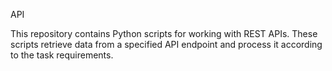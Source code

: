 API

This repository contains Python scripts for working with REST APIs. These scripts retrieve data from a specified API endpoint and process it according to the task requirements.
